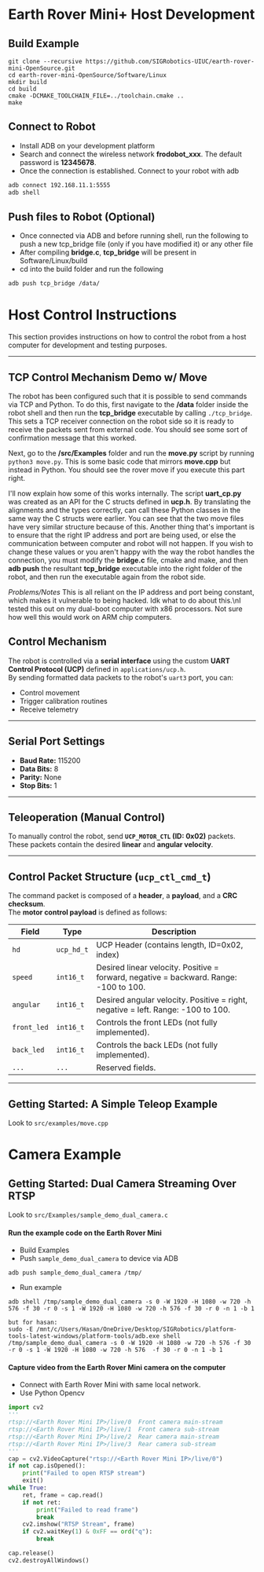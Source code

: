 # Earth Rover Mini+ Host Development

## Build Example
```
git clone --recursive https://github.com/SIGRobotics-UIUC/earth-rover-mini-OpenSource.git
cd earth-rover-mini-OpenSource/Software/Linux
mkdir build
cd build
cmake -DCMAKE_TOOLCHAIN_FILE=../toolchain.cmake ..
make
```

## Connect to Robot
- Install ADB on your development platform
- Search and connect the wireless network <b>frodobot_xxx</b>. The default password is <b>12345678</b>.
- Once the connection is established. Connect to your robot with adb
```bash
adb connect 192.168.11.1:5555
adb shell
```

## Push files to Robot (Optional)
- Once connected via ADB and before running shell, run the following to push a new tcp_bridge file (only if you have modified it) or any other file
- After compiling **bridge.c**, **tcp_bridge** will be present in Software/Linux/build
- cd into the build folder and run the following
```bash
adb push tcp_bridge /data/
```

# Host Control Instructions

This section provides instructions on how to control the robot from a host computer for development and testing purposes.

---

## TCP Control Mechanism Demo w/ Move

The robot has been configured such that it is possible to send commands via TCP and Python. To do this, first navigate to the **/data** folder inside the robot shell and then run the **tcp_bridge** executable by calling `./tcp_bridge`. This sets a TCP receiver connection on the robot side so it is ready to receive the packets sent from external code. You should see some sort of confirmation message that this worked.

Next, go to the **/src/Examples** folder and run the **move.py** script by running `python3 move.py`. This is some basic code that mirrors **move.cpp** but instead in Python. You should see the rover move if you execute this part right. 

I'll now explain how some of this works internally. The script **uart_cp.py** was created as an API for the C structs defined in **ucp.h**. By translating the alignments and the types correctly, can call these Python classes in the same way the C structs were earlier. You can see that the two move files have very similar structure because of this. Another thing that's important is to ensure that the right IP address and port are being used, or else the communication between computer and robot will not happen. If you wish to change these values or you aren't happy with the way the robot handles the connection, you must modify the **bridge.c** file, cmake and make, and then **adb push** the resultant **tcp_bridge** executable into the right folder of the robot, and then run the executable again from the robot side.

*Problems/Notes*
This is all reliant on the IP address and port being constant, which makes it vulnerable to being hacked. Idk what to do about this.\nI tested this out on my dual-boot computer with x86 processors. Not sure how well this would work on ARM chip computers.

## Control Mechanism

The robot is controlled via a **serial interface** using the custom **UART Control Protocol (UCP)** defined in `applications/ucp.h`.  
By sending formatted data packets to the robot's `uart3` port, you can:

- Control movement  
- Trigger calibration routines  
- Receive telemetry  

---

## Serial Port Settings

- **Baud Rate:** 115200  
- **Data Bits:** 8  
- **Parity:** None  
- **Stop Bits:** 1  

---

## Teleoperation (Manual Control)

To manually control the robot, send **`UCP_MOTOR_CTL` (ID: 0x02)** packets.  
These packets contain the desired **linear** and **angular velocity**.

---

## Control Packet Structure (`ucp_ctl_cmd_t`)

The command packet is composed of a **header**, a **payload**, and a **CRC checksum**.  
The **motor control payload** is defined as follows:

| Field     | Type      | Description                                                                 |
|-----------|-----------|-----------------------------------------------------------------------------|
| `hd`      | `ucp_hd_t`| UCP Header (contains length, ID=0x02, index)                                |
| `speed`   | `int16_t` | Desired linear velocity. Positive = forward, negative = backward. Range: -100 to 100. |
| `angular` | `int16_t` | Desired angular velocity. Positive = right, negative = left. Range: -100 to 100. |
| `front_led` | `int16_t` | Controls the front LEDs (not fully implemented).                          |
| `back_led`  | `int16_t` | Controls the back LEDs (not fully implemented).                           |
| `...`       | `...`     | Reserved fields.                                                          |

---

## Getting Started: A Simple Teleop Example

Look to `src/examples/move.cpp`

# Camera Example

## Getting Started: Dual Camera Streaming Over RTSP

Look to `src/Examples/sample_demo_dual_camera.c`
#### Run the example code on the Earth Rover Mini
- Build Examples
- Push `sample_demo_dual_camera` to device via ADB
```
adb push sample_demo_dual_camera /tmp/
```
- Run example
```
adb shell /tmp/sample_demo_dual_camera -s 0 -W 1920 -H 1080 -w 720 -h 576 -f 30 -r 0 -s 1 -W 1920 -H 1080 -w 720 -h 576 -f 30 -r 0 -n 1 -b 1

but for hasan:
sudo -E /mnt/c/Users/Hasan/OneDrive/Desktop/SIGRobotics/platform-tools-latest-windows/platform-tools/adb.exe shell /tmp/sample_demo_dual_camera -s 0 -W 1920 -H 1080 -w 720 -h 576 -f 30 -r 0 -s 1 -W 1920 -H 1080 -w 720 -h 576  -f 30 -r 0 -n 1 -b 1
```
#### Capture video from the Earth Rover Mini camera on the computer
- Connect with Earth Rover Mini with same local network.
- Use Python Opencv
```python
import cv2
'''
rtsp://<Earth Rover Mini IP>/live/0  Front camera main-stream
rtsp://<Earth Rover Mini IP>/live/1  Front camera sub-stream
rtsp://<Earth Rover Mini IP>/live/2  Rear camera main-stream
rtsp://<Earth Rover Mini IP>/live/3  Rear camera sub-stream
'''
cap = cv2.VideoCapture("rtsp://<Earth Rover Mini IP>/live/0")
if not cap.isOpened():
    print("Failed to open RTSP stream")
    exit()
while True:
    ret, frame = cap.read()
    if not ret:
        print("Failed to read frame")
        break
    cv2.imshow("RTSP Stream", frame)
    if cv2.waitKey(1) & 0xFF == ord("q"):
        break

cap.release()
cv2.destroyAllWindows()
```
